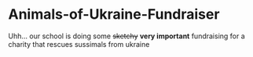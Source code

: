 # Animals-of-Ukraine-Fundraiser
Uhh... our school is doing some ~~sketchy~~ **very important** fundraising for a charity that rescues sussimals from ukraine
